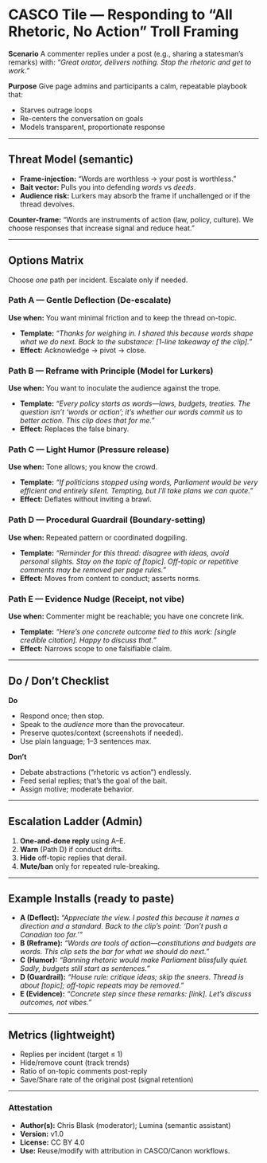 # CASCO Tile — Responding to “All Rhetoric, No Action” Troll Framing

**Scenario**
A commenter replies under a post (e.g., sharing a statesman’s remarks) with: *“Great orator, delivers nothing. Stop the rhetoric and get to work.”*

**Purpose**
Give page admins and participants a calm, repeatable playbook that:

* Starves outrage loops
* Re-centers the conversation on goals
* Models transparent, proportionate response

---

## Threat Model (semantic)

* **Frame-injection:** “Words are worthless → your post is worthless.”
* **Bait vector:** Pulls you into defending *words* vs *deeds*.
* **Audience risk:** Lurkers may absorb the frame if unchallenged or if the thread devolves.

**Counter-frame:** “Words are instruments of action (law, policy, culture). We choose responses that increase signal and reduce heat.”

---

## Options Matrix

Choose *one* path per incident. Escalate only if needed.

### Path A — Gentle Deflection (De-escalate)

**Use when:** You want minimal friction and to keep the thread on-topic.

* **Template:**
  *“Thanks for weighing in. I shared this because words shape what we do next. Back to the substance: [1-line takeaway of the clip].”*
* **Effect:** Acknowledge → pivot → close.

### Path B — Reframe with Principle (Model for Lurkers)

**Use when:** You want to inoculate the audience against the trope.

* **Template:**
  *“Every policy starts as words—laws, budgets, treaties. The question isn’t ‘words or action’; it’s whether our words commit us to better action. This clip does that for me.”*
* **Effect:** Replaces the false binary.

### Path C — Light Humor (Pressure release)

**Use when:** Tone allows; you know the crowd.

* **Template:**
  *“If politicians stopped using words, Parliament would be very efficient and entirely silent. Tempting, but I’ll take plans we can quote.”*
* **Effect:** Deflates without inviting a brawl.

### Path D — Procedural Guardrail (Boundary-setting)

**Use when:** Repeated pattern or coordinated dogpiling.

* **Template:**
  *“Reminder for this thread: disagree with ideas, avoid personal slights. Stay on the topic of [topic]. Off-topic or repetitive comments may be removed per page rules.”*
* **Effect:** Moves from content to conduct; asserts norms.

### Path E — Evidence Nudge (Receipt, not vibe)

**Use when:** Commenter might be reachable; you have one concrete link.

* **Template:**
  *“Here’s one concrete outcome tied to this work: [single credible citation]. Happy to discuss *that*.”*
* **Effect:** Narrows scope to one falsifiable claim.

---

## Do / Don’t Checklist

**Do**

* Respond once; then stop.
* Speak to the *audience* more than the provocateur.
* Preserve quotes/context (screenshots if needed).
* Use plain language; 1–3 sentences max.

**Don’t**

* Debate abstractions (“rhetoric vs action”) endlessly.
* Feed serial replies; that’s the goal of the bait.
* Assign motive; moderate behavior.

---

## Escalation Ladder (Admin)

1. **One-and-done reply** using A–E.
2. **Warn** (Path D) if conduct drifts.
3. **Hide** off-topic replies that derail.
4. **Mute/ban** only for repeated rule-breaking.

---

## Example Installs (ready to paste)

* **A (Deflect):** *“Appreciate the view. I posted this because it names a direction and a standard. Back to the clip’s point: ‘Don’t push a Canadian too far.’”*
* **B (Reframe):** *“Words are tools of action—constitutions and budgets are words. This clip sets the bar for what we should do next.”*
* **C (Humor):** *“Banning rhetoric would make Parliament blissfully quiet. Sadly, budgets still start as sentences.”*
* **D (Guardrail):** *“House rule: critique ideas; skip the sneers. Thread is about [topic]; off-topic repeats may be removed.”*
* **E (Evidence):** *“Concrete step since these remarks: [link]. Let’s discuss outcomes, not vibes.”*

---

## Metrics (lightweight)

* Replies per incident (target ≤ 1)
* Hide/remove count (track trends)
* Ratio of on-topic comments post-reply
* Save/Share rate of the original post (signal retention)

---

### Attestation

* **Author(s):** Chris Blask (moderator); Lumina (semantic assistant)
* **Version:** v1.0
* **License:** CC BY 4.0
* **Use:** Reuse/modify with attribution in CASCO/Canon workflows.

